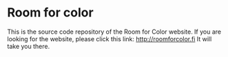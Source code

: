 # Room for color

This is the source code repository of the Room for Color website. If you are looking for the website, please click this link: http://roomforcolor.fi
It will take you there.
